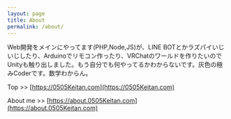 ```yaml
---
layout: page
title: About
permalink: /about/
---
```


Web開発をメインにやってます(PHP,Node,JS)が、LINE BOTとかラズパイいじいじしたり、Arduinoでリモコン作ったり、VRChatのワールドを作りたいのでUnityも触り出しました。もう自分でも何やってるかわからないです。灰色の極みCoderです。数学わからん。

Top >> [https://0505Keitan.com](https://0505Keitan.com)

About me >> [https://about.0505Keitan.com](https://about.0505Keitan.com)